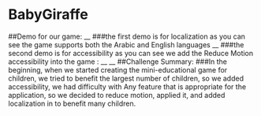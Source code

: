 # BabyGiraffe

##Demo for our game:
__
###the first demo is for localization as you can see the game supports both the Arabic and English languages
__
###the second demo is for accessibility as you can see we add the Reduce Motion accessibility into the game :
__
__
##Challenge Summary:
###In the beginning, when we started creating the mini-educational game for children, we tried to benefit the largest number of children, so we added accessibility, we had difficulty with Any feature that is appropriate for the application, so we decided to reduce motion, applied it, and added localization in to benefit many children.
